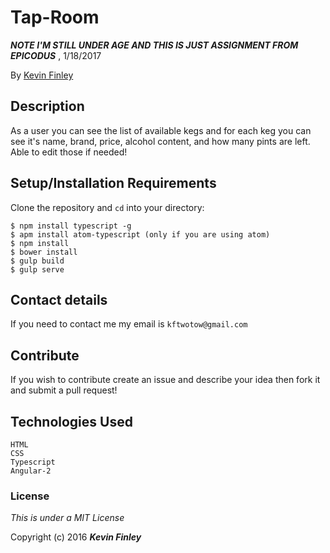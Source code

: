 # Tap-Room

***NOTE I'M STILL UNDER AGE AND THIS IS JUST ASSIGNMENT FROM EPICODUS***
, 1/18/2017

 By [Kevin Finley](http://www.kfinley.com)

## Description

As a user you can see the list of available kegs and for each keg you can see it's name, brand, price, alcohol content, and how many pints are left. Able to edit those if needed!

## Setup/Installation Requirements

Clone the repository and `cd` into your directory:
```
$ npm install typescript -g
$ apm install atom-typescript (only if you are using atom)
$ npm install
$ bower install
$ gulp build
$ gulp serve
```

## Contact details
If you need to contact me my email is `kftwotow@gmail.com`

## Contribute

If you wish to contribute create an issue and describe your idea then fork it and submit a pull request!


## Technologies Used
```
HTML
CSS
Typescript
Angular-2
```

### License

*This is under a MIT License*

Copyright (c) 2016 **_Kevin Finley_**
